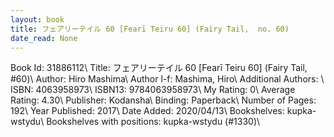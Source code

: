 ```yaml
---
layout: book
title: フェアリーテイル 60 [Fearī Teiru 60] (Fairy Tail,  no. 60)
date_read: None
---
```


Book Id: 31886112\ 
Title: フェアリーテイル 60 [Fearī Teiru 60] (Fairy Tail, #60)\ 
Author: Hiro Mashima\ 
Author l-f: Mashima, Hiro\ 
Additional Authors: \ 
ISBN: 4063958973\ 
ISBN13: 9784063958973\ 
My Rating: 0\ 
Average Rating: 4.30\ 
Publisher: Kodansha\ 
Binding: Paperback\ 
Number of Pages: 192\ 
Year Published: 2017\ 
Date Added: 2020/04/13\ 
Bookshelves: kupka-wstydu\ 
Bookshelves with positions: kupka-wstydu (#1330)\ 

